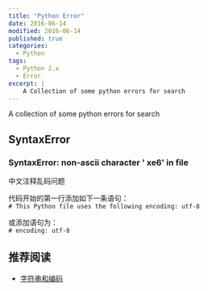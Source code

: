```yaml
---
title: "Python Error"
date: 2016-06-14
modified: 2016-06-14
published: true
categories:
  - Python
tags:
  - Python 2.x
  - Error
excerpt: |
    A Collection of some python errors for search
---
```


A collection of some python errors for search

## SyntaxError

###  SyntaxError: non-ascii character ' xe6' in file

中文注释乱码问题  

代码开始的第一行添加如下一条语句：  
`# This Python file uses the following encoding: utf-8`

或添加语句为：  
`# encoding: utf-8`

## 推荐阅读

* [字符串和编码](http://www.liaoxuefeng.com/wiki/001374738125095c955c1e6d8bb493182103fac9270762a000/001386819196283586a37629844456ca7e5a7faa9b94ee8000)




